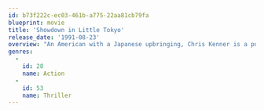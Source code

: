 ```yaml
---
id: b73f222c-ec03-461b-a775-22aa81cb79fa
blueprint: movie
title: 'Showdown in Little Tokyo'
release_date: '1991-08-23'
overview: "An American with a Japanese upbringing, Chris Kenner is a police officer assigned to the Little Tokyo section of Los Angeles. Kenner is partnered with Johnny Murata, a Japanese-American who isn't in touch with his roots. Despite their differences, both men excel at martial arts, and utilize their formidable skills when they go up against Yoshida, a vicious yakuza drug dealer with ties to Kenner's past."
genres:
  -
    id: 28
    name: Action
  -
    id: 53
    name: Thriller
---
```

